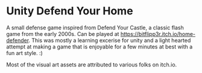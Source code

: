 # Unity Defend Your Home
A small defense game inspired from Defend Your Castle, a classic flash game from the early 2000s.
Can be played at https://bitflipp3r.itch.io/home-defender. This was mostly a learning excerise for unity and a light hearted attempt at making a game that is enjoyable for a few minutes at best with a fun art style. :)

Most of the visual art assets are attributed to various folks on itch.io.

